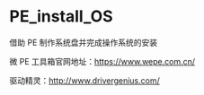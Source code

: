 # PE_install_OS

借助 PE 制作系统盘并完成操作系统的安装

微 PE 工具箱官网地址：https://www.wepe.com.cn/

驱动精灵：http://www.drivergenius.com/
